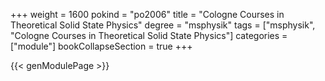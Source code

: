 +++
weight = 1600
pokind = "po2006"
title = "Cologne Courses in Theoretical Solid State Physics"
degree = "msphysik"
tags = ["msphysik", "Cologne Courses in Theoretical Solid State Physics"]
categories = ["module"]
bookCollapseSection = true
+++

{{< genModulePage >}}
